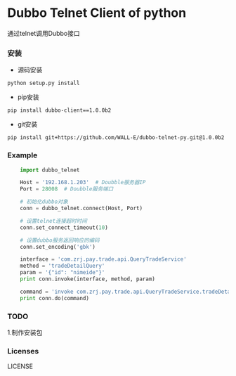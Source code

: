 Dubbo Telnet Client of python
=====================================  
通过telnet调用Dubbo接口


### 安装

*  源码安装 

```shell
python setup.py install
```

*  pip安装 

```shell
pip install dubbo-client==1.0.0b2
```

*  git安装  

```shell
pip install git+https://github.com/WALL-E/dubbo-telnet-py.git@1.0.0b2
```

### Example

```python
    import dubbo_telnet

    Host = '192.168.1.203'  # Doubble服务器IP
    Port = 28008  # Doubble服务端口

    # 初始化dubbo对象
    conn = dubbo_telnet.connect(Host, Port)

    # 设置telnet连接超时时间
    conn.set_connect_timeout(10)

    # 设置dubbo服务返回响应的编码
    conn.set_encoding('gbk')

    interface = 'com.zrj.pay.trade.api.QueryTradeService'
    method = 'tradeDetailQuery'
    param = '{"id": "nimeide"}'
    print conn.invoke(interface, method, param)

    command = 'invoke com.zrj.pay.trade.api.QueryTradeService.tradeDetailQuery({"id":"nimeide"})'
    print conn.do(command)
```

### TODO
1.制作安装包

### Licenses
LICENSE   

